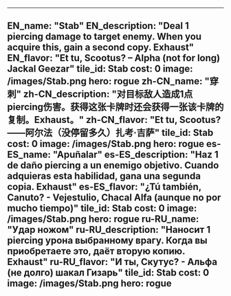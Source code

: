 ---

EN_name: "Stab"
EN_description: "Deal 1 piercing damage to target enemy.  When you acquire this, gain a second copy. Exhaust"
EN_flavor: "Et tu, Scootus? – Alpha (not for long) Jackal Geezar"
tile_id: Stab
cost: 0
image: /images/Stab.png
hero: rogue
zh-CN_name: "穿刺"
zh-CN_description: "对目标敌人造成1点piercing伤害。获得这张卡牌时还会获得一张该卡牌的复制。Exhaust。"
zh-CN_flavor: "Et tu, Scootus?——阿尔法（没停留多久）扎考·吉萨"
tile_id: Stab
cost: 0
image: /images/Stab.png
hero: rogue
es-ES_name: "Apuñalar"
es-ES_description: "Haz 1 de daño piercing a un enemigo objetivo. Cuando adquieras esta habilidad, gana una segunda copia. Exhaust"
es-ES_flavor: "¿Tú también, Canuto? - Vejestulio, Chacal Alfa (aunque no por mucho tiempo)"
tile_id: Stab
cost: 0
image: /images/Stab.png
hero: rogue
ru-RU_name: "Удар ножом"
ru-RU_description: "Наносит 1 piercing урона выбранному врагу. Когда вы приобретаете это, даёт вторую копию. Exhaust"
ru-RU_flavor: "И ты, Скутус? - Альфа (не долго) шакал Гизарь"
tile_id: Stab
cost: 0
image: /images/Stab.png
hero: rogue
---